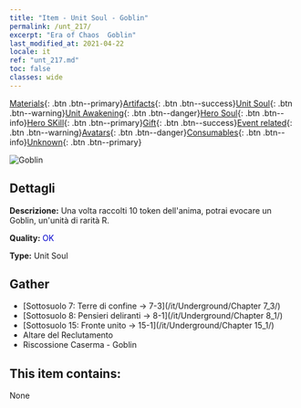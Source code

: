 ```yaml
---
title: "Item - Unit Soul - Goblin"
permalink: /unt_217/
excerpt: "Era of Chaos  Goblin"
last_modified_at: 2021-04-22
locale: it
ref: "unt_217.md"
toc: false
classes: wide
---
```

 [Materials](/ItemsIT/){: .btn .btn--primary}[Artifacts](/ItemsIT/Artifacts/){: .btn .btn--success}[Unit Soul](/ItemsIT/UnitSoul/){: .btn .btn--warning}[Unit Awakening](/ItemsIT/UnitAwakening/){: .btn .btn--danger}[Hero Soul](/ItemsIT/HeroSoul/){: .btn .btn--info}[Hero SKill](/ItemsIT/HeroSkill/){: .btn .btn--primary}[Gift](/ItemsIT/Gift/){: .btn .btn--success}[Event related](/ItemsIT/Events/){: .btn .btn--warning}[Avatars](/ItemsIT/Avatars/){: .btn .btn--danger}[Consumables](/ItemsIT/Consumables/){: .btn .btn--info}[Unknown](/ItemsIT/Unknown/){: .btn .btn--primary}

 ![Goblin](/images/u/ti_shourenzhanshi.jpg)

## Dettagli
 **Descrizione:** Una volta raccolti 10 token dell'anima, potrai evocare un Goblin, un'unità di rarità R.

 **Quality:** <span style="color: #0000CD">OK</span>

 **Type:** Unit Soul

## Gather

*    [Sottosuolo 7: Terre di confine -> 7-3](/it/Underground/Chapter 7_3/) 
*    [Sottosuolo 8: Pensieri deliranti -> 8-1](/it/Underground/Chapter 8_1/) 
*    [Sottosuolo 15: Fronte unito -> 15-1](/it/Underground/Chapter 15_1/) 
*    Altare del Reclutamento 
*    Riscossione Caserma - Goblin 

## This item contains:

  None

